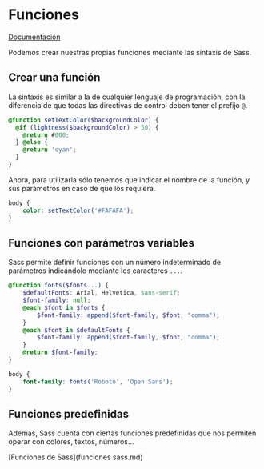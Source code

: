 # Funciones

[Documentación](<https://sass-lang.com/documentation/file.SASS_REFERENCE.html#function_directives>)

Podemos crear nuestras propias funciones mediante las sintaxis de Sass.

## Crear una función

La sintaxis es similar a la de cualquier lenguaje de programación, con la diferencia de que todas las directivas de control deben tener el prefijo `@`.

```scss
@function setTextColor($backgroundColor) {
  @if (lightness($backgroundColor) > 50) {
    @return #000;
  } @else {
    @return 'cyan';
  }
}
```

Ahora, para utilizarla sólo tenemos que indicar el nombre de la función, y sus parámetros en caso de que los requiera.

```scss
body {
    color: setTextColor('#FAFAFA');
}
```

## Funciones con parámetros variables

Sass permite definir funciones con un número indeterminado de parámetros indicándolo mediante los caracteres `...`.

```scss
@function fonts($fonts...) {
    $defaultFonts: Arial, Helvetica, sans-serif;
    $font-family: null;
    @each $font in $fonts {
        $font-family: append($font-family, $font, "comma");
    }
    @each $font in $defaultFonts {
        $font-family: append($font-family, $font, "comma");
    }
    @return $font-family;
}

body {
    font-family: fonts('Roboto', 'Open Sans');
}
```



## Funciones predefinidas

Además, Sass cuenta con ciertas funciones predefinidas que nos permiten operar con colores, textos, números... 

[Funciones de Sass](funciones sass.md)